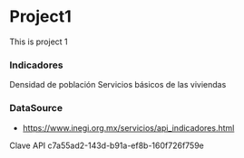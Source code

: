 # Project1
This is project 1

### Indicadores
Densidad de población
Servicios básicos de las viviendas


### DataSource
- https://www.inegi.org.mx/servicios/api_indicadores.html

Clave API
c7a55ad2-143d-b91a-ef8b-160f726f759e
